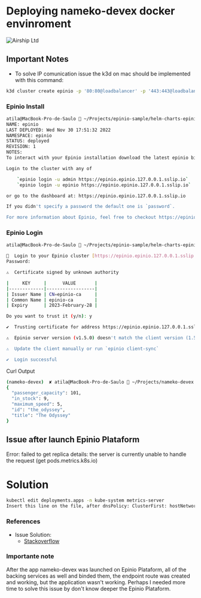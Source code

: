 # Deploying nameko-devex docker envinroment
![Airship Ltd](airship.png)


## Important Notes
* To solve IP comunication issue the k3d on mac should be implemented with this command:
```sh
k3d cluster create epinio -p '80:80@loadbalancer' -p '443:443@loadbalancer'
```

### Epinio Install

```sh
atila@MacBook-Pro-de-Saulo  ~/Projects/epinio-sample/helm-charts-epinio-0.7.1  helm install epinio -n epinio --create-namespace epinio/epinio --set global.domain=epinio.127.0.0.1.sslip.io 
NAME: epinio
LAST DEPLOYED: Wed Nov 30 17:51:32 2022
NAMESPACE: epinio
STATUS: deployed
REVISION: 1
NOTES:
To interact with your Epinio installation download the latest epinio binary from https://github.com/epinio/epinio/releases/latest.

Login to the cluster with any of

    `epinio login -u admin https://epinio.epinio.127.0.0.1.sslip.io`
    `epinio login -u epinio https://epinio.epinio.127.0.0.1.sslip.io`

or go to the dashboard at: https://epinio.epinio.127.0.0.1.sslip.io

If you didn't specify a password the default one is `password`.

For more information about Epinio, feel free to checkout https://epinio.io/ and https://docs.epinio.io/.
```

### Epinio Login

```sh
atila@MacBook-Pro-de-Saulo  ~/Projects/epinio-sample/helm-charts-epinio-0.7.1  epinio login -u admin https://epinio.epinio.127.0.0.1.sslip.io

🚢  Login to your Epinio cluster [https://epinio.epinio.127.0.0.1.sslip.io]
Password: 

⚠️  Certificate signed by unknown authority

|     KEY     |      VALUE       |
|-------------|------------------|
| Issuer Name | CN=epinio-ca     |
| Common Name | epinio-ca        |
| Expiry      | 2023-February-28 |

Do you want to trust it (y/n): y

✔️  Trusting certificate for address https://epinio.epinio.127.0.0.1.sslip.io...

⚠️  Epinio server version (v1.5.0) doesn't match the client version (1.5.0)

⚠️  Update the client manually or run `epinio client-sync`

✔️  Login successful
```

Curl Output
```sh
(nameko-devex)  ✘ atila@MacBook-Pro-de-Saulo  ~/Projects/nameko-devex   master ±  curl -s "http://localhost:8003/products/the_odyssey" | jq .
{
  "passenger_capacity": 101,
  "in_stock": 9,
  "maximum_speed": 5,
  "id": "the_odyssey",
  "title": "The Odyssey"
}
```

## Issue after launch Epinio Plataform

Error:
failed to get replica details: the server is currently unable to handle the request (get pods.metrics.k8s.io)

# Solution
```sh
kubectl edit deployments.apps -n kube-system metrics-server
Insert this line on the file, after dnsPolicy: ClusterFirst: hostNetwork: true
```

### References

* Issue Solution:
    - [Stackoverflow](https://stackoverflow.com/questions/71843068/metrics-server-is-currently-unable-to-handle-the-request)


### Importante note

After the app nameko-devex was launched on Epinio Plataform, all of the backing services as well and binded them, the endpoint route was created and working, but the application wasn't working. Perhaps I needed more time to solve this issue by don't know deeper the Epinio Plataform.
